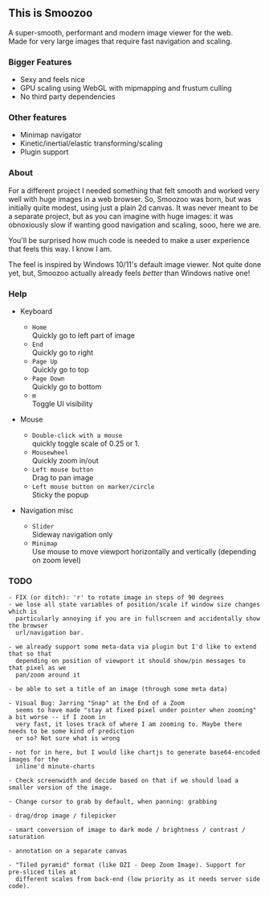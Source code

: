 ## This is Smoozoo
A super-smooth, performant and modern image viewer for the web.  
Made for very large images that require fast navigation and scaling.  

### Bigger Features
- Sexy and feels nice
- GPU scaling using WebGL with mipmapping and frustum culling
- No third party dependencies

### Other features
- Minimap navigator
- Kinetic/inertial/elastic transforming/scaling
- Plugin support

### About
For a different project I needed something that felt smooth and worked
very well with huge images in a web browser. So, Smoozoo was born, but was
initially quite modest, using just a plain 2d canvas. It was never meant to
be a separate project, but as you can imagine with huge images: it was
obnoxiously slow if wanting good navigation and scaling, sooo, here we are.

You'll be surprised how much code is needed to make a user experience that
feels this way. I know I am.

The feel is inspired by Windows 10/11's default image viewer. Not quite done
yet, but, Smoozoo actually already feels _better_ than Windows native one!


### Help
- Keyboard
    - `Home`  
        Quickly go to left part of image  
    - `End`  
        Quickly go to right  
    - `Page Up`  
        Quickly go to top  
    - `Page Down`  
        Quickly go to bottom  
    - `m`  
        Toggle UI visibility  

- Mouse  
    - `Double-click with a mouse`  
        quickly toggle scale of 0.25 or 1.  
    - `Mousewheel`  
        Quickly zoom in/out  
    - `Left mouse button`  
        Drag to pan image  
    - `Left mouse button on marker/circle`  
        Sticky the popup  

- Navigation misc  
    - `Slider`  
        Sideway navigation only  
    - `Minimap`  
        Use mouse to move viewport horizontally and vertically (depending on zoom level)  


### TODO
	- FIX (or ditch): 'r' to rotate image in steps of 90 degrees
	- we lose all state variables of position/scale if window size changes which is 
	  particularly annoying if you are in fullscreen and accidentally show the browser
	  url/navigation bar.

	- we already support some meta-data via plugin but I'd like to extend that so that
      depending on position of viewport it should show/pin messages to that pixel as we
      pan/zoom around it

    - be able to set a title of an image (through some meta data)

	- Visual Bug: Jarring "Snap" at the End of a Zoom
	  seems to have made "stay at fixed pixel under pointer when zooming" a bit worse -- if I zoom in
	  very fast, it loses track of where I am zooming to. Maybe there needs to be some kind of prediction
	  or so? Not sure what is wrong

    - not for in here, but I would like chartjs to generate base64-encoded images for the
      inline'd minute-charts

    - Check screenwidth and decide based on that if we should load a smaller version of the image.

    - Change cursor to grab by default, when panning: grabbing

    - drag/drop image / filepicker

    - smart conversion of image to dark mode / brightness / contrast / saturation

    - annotation on a separate canvas

    - "Tiled pyramid" format (like DZI - Deep Zoom Image). Support for pre-sliced tiles at
      different scales from back-end (low priority as it needs server side code).
